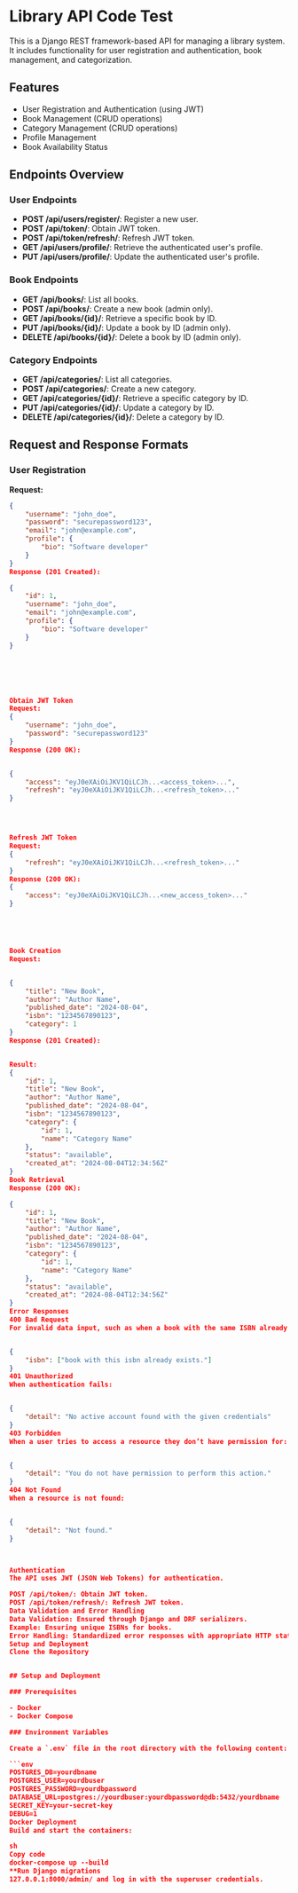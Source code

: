 # Library API Code Test

This is a Django REST framework-based API for managing a library system. It includes functionality for user registration and authentication, book management, and categorization.

## Features

- User Registration and Authentication (using JWT)
- Book Management (CRUD operations)
- Category Management (CRUD operations)
- Profile Management
- Book Availability Status

## Endpoints Overview

### User Endpoints

- **POST /api/users/register/**: Register a new user.
- **POST /api/token/**: Obtain JWT token.
- **POST /api/token/refresh/**: Refresh JWT token.
- **GET /api/users/profile/**: Retrieve the authenticated user's profile.
- **PUT /api/users/profile/**: Update the authenticated user's profile.

### Book Endpoints

- **GET /api/books/**: List all books.
- **POST /api/books/**: Create a new book (admin only).
- **GET /api/books/{id}/**: Retrieve a specific book by ID.
- **PUT /api/books/{id}/**: Update a book by ID (admin only).
- **DELETE /api/books/{id}/**: Delete a book by ID (admin only).

### Category Endpoints

- **GET /api/categories/**: List all categories.
- **POST /api/categories/**: Create a new category.
- **GET /api/categories/{id}/**: Retrieve a specific category by ID.
- **PUT /api/categories/{id}/**: Update a category by ID.
- **DELETE /api/categories/{id}/**: Delete a category by ID.

## Request and Response Formats

### User Registration

**Request:**
```json
{
    "username": "john_doe",
    "password": "securepassword123",
    "email": "john@example.com",
    "profile": {
        "bio": "Software developer"
    }
}
Response (201 Created):

{
    "id": 1,
    "username": "john_doe",
    "email": "john@example.com",
    "profile": {
        "bio": "Software developer"
    }
}






Obtain JWT Token
Request:
{
    "username": "john_doe",
    "password": "securepassword123"
}
Response (200 OK):


{
    "access": "eyJ0eXAiOiJKV1QiLCJh...<access_token>...",
    "refresh": "eyJ0eXAiOiJKV1QiLCJh...<refresh_token>..."
}




Refresh JWT Token
Request:
{
    "refresh": "eyJ0eXAiOiJKV1QiLCJh...<refresh_token>..."
}
Response (200 OK):
{
    "access": "eyJ0eXAiOiJKV1QiLCJh...<new_access_token>..."
}





Book Creation
Request:


{
    "title": "New Book",
    "author": "Author Name",
    "published_date": "2024-08-04",
    "isbn": "1234567890123",
    "category": 1
}
Response (201 Created):


Result:
{
    "id": 1,
    "title": "New Book",
    "author": "Author Name",
    "published_date": "2024-08-04",
    "isbn": "1234567890123",
    "category": {
        "id": 1,
        "name": "Category Name"
    },
    "status": "available",
    "created_at": "2024-08-04T12:34:56Z"
}
Book Retrieval
Response (200 OK):

{
    "id": 1,
    "title": "New Book",
    "author": "Author Name",
    "published_date": "2024-08-04",
    "isbn": "1234567890123",
    "category": {
        "id": 1,
        "name": "Category Name"
    },
    "status": "available",
    "created_at": "2024-08-04T12:34:56Z"
}
Error Responses
400 Bad Request
For invalid data input, such as when a book with the same ISBN already exists:


{
    "isbn": ["book with this isbn already exists."]
}
401 Unauthorized
When authentication fails:


{
    "detail": "No active account found with the given credentials"
}
403 Forbidden
When a user tries to access a resource they don’t have permission for:


{
    "detail": "You do not have permission to perform this action."
}
404 Not Found
When a resource is not found:


{
    "detail": "Not found."
}



Authentication
The API uses JWT (JSON Web Tokens) for authentication.

POST /api/token/: Obtain JWT token.
POST /api/token/refresh/: Refresh JWT token.
Data Validation and Error Handling
Data Validation: Ensured through Django and DRF serializers.
Example: Ensuring unique ISBNs for books.
Error Handling: Standardized error responses with appropriate HTTP status codes.
Setup and Deployment
Clone the Repository


## Setup and Deployment

### Prerequisites

- Docker
- Docker Compose

### Environment Variables

Create a `.env` file in the root directory with the following content:

```env
POSTGRES_DB=yourdbname
POSTGRES_USER=yourdbuser
POSTGRES_PASSWORD=yourdbpassword
DATABASE_URL=postgres://yourdbuser:yourdbpassword@db:5432/yourdbname
SECRET_KEY=your-secret-key
DEBUG=1
Docker Deployment
Build and start the containers:

sh
Copy code
docker-compose up --build
**Run Django migrations
127.0.0.1:8000/admin/ and log in with the superuser credentials.